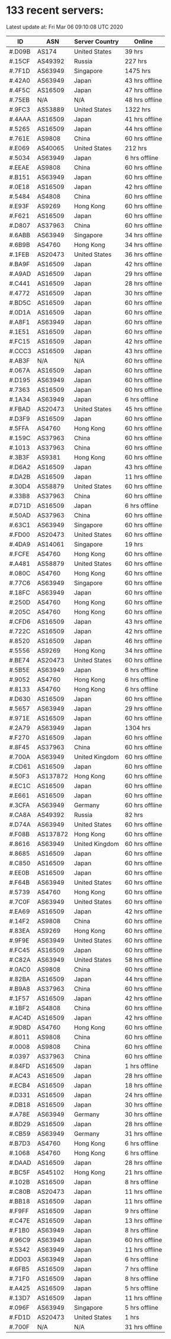 # 133 recent servers:

Latest update at: Fri Mar 06 09:10:08 UTC 2020

| ID | ASN | Server Country | Online |
| -- | --- | -------------- | ------ |
| #.D09B | AS174 | United States | 39 hrs |
| #.15CF | AS49392 | Russia | 227 hrs |
| #.7F1D | AS63949 | Singapore | 1475 hrs |
| #.42A0 | AS63949 | Japan | 43 hrs offline |
| #.4F5C | AS16509 | Japan | 47 hrs offline |
| #.75EB | N/A | N/A | 48 hrs offline |
| #.9FC3 | AS53889 | United States | 1322 hrs |
| #.4AAA | AS16509 | Japan | 41 hrs offline |
| #.5265 | AS16509 | Japan | 44 hrs offline |
| #.761E | AS9808 | China | 60 hrs offline |
| #.E069 | AS40065 | United States | 212 hrs |
| #.5034 | AS63949 | Japan | 6 hrs offline |
| #.EEAE | AS9808 | China | 60 hrs offline |
| #.B151 | AS63949 | Japan | 60 hrs offline |
| #.0E18 | AS16509 | Japan | 42 hrs offline |
| #.5484 | AS4808 | China | 60 hrs offline |
| #.E93F | AS9269 | Hong Kong | 60 hrs offline |
| #.F621 | AS16509 | Japan | 60 hrs offline |
| #.D807 | AS37963 | China | 60 hrs offline |
| #.6ABB | AS63949 | Singapore | 34 hrs offline |
| #.6B9B | AS4760 | Hong Kong | 34 hrs offline |
| #.1FEB | AS20473 | United States | 36 hrs offline |
| #.BA9F | AS16509 | Japan | 42 hrs offline |
| #.A9AD | AS16509 | Japan | 29 hrs offline |
| #.C441 | AS16509 | Japan | 28 hrs offline |
| #.4772 | AS16509 | Japan | 30 hrs offline |
| #.BD5C | AS16509 | Japan | 60 hrs offline |
| #.0D1A | AS16509 | Japan | 60 hrs offline |
| #.A8F1 | AS63949 | Japan | 60 hrs offline |
| #.1E51 | AS16509 | Japan | 60 hrs offline |
| #.FC15 | AS16509 | Japan | 42 hrs offline |
| #.CCC3 | AS16509 | Japan | 43 hrs offline |
| #.AB3F | N/A | N/A | 60 hrs offline |
| #.067A | AS16509 | Japan | 60 hrs offline |
| #.D195 | AS63949 | Japan | 60 hrs offline |
| #.7363 | AS16509 | Japan | 60 hrs offline |
| #.1A34 | AS63949 | Japan | 6 hrs offline |
| #.FBAD | AS20473 | United States | 45 hrs offline |
| #.D3F9 | AS16509 | Japan | 60 hrs offline |
| #.5FFA | AS4760 | Hong Kong | 60 hrs offline |
| #.159C | AS37963 | China | 60 hrs offline |
| #.1013 | AS37963 | China | 60 hrs offline |
| #.3B3F | AS9381 | Hong Kong | 60 hrs offline |
| #.D6A2 | AS16509 | Japan | 43 hrs offline |
| #.DA2B | AS16509 | Japan | 11 hrs offline |
| #.30D4 | AS58879 | United States | 60 hrs offline |
| #.33B8 | AS37963 | China | 60 hrs offline |
| #.D71D | AS16509 | Japan | 6 hrs offline |
| #.50AD | AS37963 | China | 60 hrs offline |
| #.63C1 | AS63949 | Singapore | 60 hrs offline |
| #.FD00 | AS20473 | United States | 60 hrs offline |
| #.4DA9 | AS14061 | Singapore | 19 hrs |
| #.FCFE | AS4760 | Hong Kong | 60 hrs offline |
| #.A481 | AS58879 | United States | 60 hrs offline |
| #.080C | AS4760 | Hong Kong | 60 hrs offline |
| #.77C6 | AS63949 | Singapore | 60 hrs offline |
| #.18FC | AS63949 | Japan | 60 hrs offline |
| #.250D | AS4760 | Hong Kong | 60 hrs offline |
| #.205C | AS4760 | Hong Kong | 60 hrs offline |
| #.CFD6 | AS16509 | Japan | 43 hrs offline |
| #.722C | AS16509 | Japan | 42 hrs offline |
| #.8520 | AS16509 | Japan | 46 hrs offline |
| #.5556 | AS9269 | Hong Kong | 34 hrs offline |
| #.BE74 | AS20473 | United States | 60 hrs offline |
| #.5B5E | AS63949 | Japan | 6 hrs offline |
| #.9052 | AS4760 | Hong Kong | 6 hrs offline |
| #.8133 | AS4760 | Hong Kong | 6 hrs offline |
| #.D630 | AS16509 | Japan | 60 hrs offline |
| #.5657 | AS63949 | Japan | 29 hrs offline |
| #.971E | AS16509 | Japan | 60 hrs offline |
| #.2A79 | AS63949 | Japan | 1304 hrs |
| #.F270 | AS16509 | Japan | 60 hrs offline |
| #.8F45 | AS37963 | China | 60 hrs offline |
| #.700A | AS63949 | United Kingdom | 60 hrs offline |
| #.CD61 | AS16509 | Japan | 60 hrs offline |
| #.50F3 | AS137872 | Hong Kong | 60 hrs offline |
| #.EC1C | AS16509 | Japan | 60 hrs offline |
| #.E661 | AS16509 | Japan | 60 hrs offline |
| #.3CFA | AS63949 | Germany | 60 hrs offline |
| #.CA8A | AS49392 | Russia | 82 hrs |
| #.D74A | AS63949 | United States | 60 hrs offline |
| #.F08B | AS137872 | Hong Kong | 60 hrs offline |
| #.8616 | AS63949 | United Kingdom | 60 hrs offline |
| #.8685 | AS16509 | Japan | 60 hrs offline |
| #.C850 | AS16509 | Japan | 60 hrs offline |
| #.EE0B | AS16509 | Japan | 60 hrs offline |
| #.F64B | AS63949 | United States | 60 hrs offline |
| #.5739 | AS4760 | Hong Kong | 60 hrs offline |
| #.7C0F | AS63949 | United States | 60 hrs offline |
| #.EA69 | AS16509 | Japan | 42 hrs offline |
| #.14F2 | AS9808 | China | 60 hrs offline |
| #.83EA | AS9269 | Hong Kong | 60 hrs offline |
| #.9F9E | AS63949 | United States | 60 hrs offline |
| #.FC45 | AS16509 | Japan | 60 hrs offline |
| #.C82A | AS63949 | United States | 58 hrs offline |
| #.0AC0 | AS9808 | China | 60 hrs offline |
| #.82BA | AS16509 | Japan | 44 hrs offline |
| #.B9A8 | AS37963 | China | 60 hrs offline |
| #.1F57 | AS16509 | Japan | 42 hrs offline |
| #.1BF2 | AS4808 | China | 60 hrs offline |
| #.AC4D | AS16509 | Japan | 42 hrs offline |
| #.9D8D | AS4760 | Hong Kong | 60 hrs offline |
| #.8011 | AS9808 | China | 60 hrs offline |
| #.0008 | AS9808 | China | 60 hrs offline |
| #.0397 | AS37963 | China | 60 hrs offline |
| #.84FD | AS16509 | Japan | 1 hrs offline |
| #.AC43 | AS16509 | Japan | 28 hrs offline |
| #.ECB4 | AS16509 | Japan | 18 hrs offline |
| #.D331 | AS16509 | Japan | 24 hrs offline |
| #.DB18 | AS16509 | Japan | 30 hrs offline |
| #.A78E | AS63949 | Germany | 30 hrs offline |
| #.BD29 | AS16509 | Japan | 28 hrs offline |
| #.CB59 | AS63949 | Germany | 31 hrs offline |
| #.B7D3 | AS4760 | Hong Kong | 6 hrs offline |
| #.1068 | AS4760 | Hong Kong | 6 hrs offline |
| #.DAAD | AS16509 | Japan | 28 hrs offline |
| #.BC5F | AS45102 | Hong Kong | 21 hrs offline |
| #.102B | AS16509 | Japan | 8 hrs offline |
| #.C80B | AS20473 | Japan | 11 hrs offline |
| #.BB18 | AS16509 | Japan | 11 hrs offline |
| #.F9FF | AS16509 | Japan | 9 hrs offline |
| #.C47E | AS16509 | Japan | 13 hrs offline |
| #.F1B0 | AS63949 | Japan | 8 hrs offline |
| #.96C9 | AS63949 | Japan | 60 hrs offline |
| #.5342 | AS63949 | Japan | 11 hrs offline |
| #.DD03 | AS63949 | Japan | 6 hrs offline |
| #.6FB5 | AS16509 | Japan | 7 hrs offline |
| #.71F0 | AS16509 | Japan | 8 hrs offline |
| #.A425 | AS16509 | Japan | 5 hrs offline |
| #.13D7 | AS16509 | Japan | 11 hrs offline |
| #.096F | AS63949 | Singapore | 5 hrs offline |
| #.FD1D | AS20473 | United States | 1 hrs |
| #.700F | N/A | N/A | 31 hrs offline |

